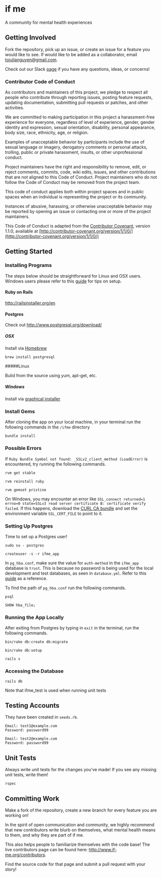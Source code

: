 if me
=====

A community for mental health experiences

Getting Involved
---------------

Fork the repository, pick up an issue, or create an issue for a feature you would like to see. If would like to be added as a collaborator, email tojulianguyen@gmail.com.

Check out our Slack [page](https://ifme.slack.com) if you have any questions, ideas, or concerns!

### Contributor Code of Conduct

As contributors and maintainers of this project, we pledge to respect all people who contribute through reporting issues, posting feature requests, updating documentation, submitting pull requests or patches, and other activities.

We are committed to making participation in this project a harassment-free experience for everyone, regardless of level of experience, gender, gender identity and expression, sexual orientation, disability, personal appearance, body size, race, ethnicity, age, or religion.

Examples of unacceptable behavior by participants include the use of sexual language or imagery, derogatory comments or personal attacks, trolling, public or private harassment, insults, or other unprofessional conduct.

Project maintainers have the right and responsibility to remove, edit, or reject comments, commits, code, wiki edits, issues, and other contributions that are not aligned to this Code of Conduct. Project maintainers who do not follow the Code of Conduct may be removed from the project team.

This code of conduct applies both within project spaces and in public spaces when an individual is representing the project or its community.

Instances of abusive, harassing, or otherwise unacceptable behavior may be reported by opening an issue or contacting one or more of the project maintainers.

This Code of Conduct is adapted from the [Contributor Covenant](http://contributor-covenant.org), version 1.1.0, available at [http://contributor-covenant.org/version/1/1/0/](http://contributor-covenant.org/version/1/1/0/)

Getting Started
---------------

### Installing Programs

The steps below should be straightforward for Linux and OSX users. Windows users please refer to this [guide](https://gist.github.com/KelseyDH/11198922) for tips on setup.

#### Ruby on Rails
http://railsinstaller.org/en

#### Postgres

Check out http://www.postgresql.org/download/

##### OSX

Install via [Homebrew](http://brew.sh/)

`brew install postgresql`

#####Linux

Bulid from the source using yum, apt-get, etc.

##### Windows

Install via [graphical installer](http://www.postgresql.org/download/windows/)

### Install Gems

After cloning the app on your local machine, in your terminal run the following commands in the `/ifme` directory

```
bundle install
```

### Possible Errors

If `Ruby Bundle Symbol not found: _SSLv2_client_method (LoadError)` is encountered, try running the following commands.

```
rvm get stable
```

```
rvm reinstall ruby
```

```
rvm gemset pristine
```

On Windows, you may encounter an error like `SSL_connect returned=1 errno=0 state=SSLv3 read server certificate B: certificate verify failed`.  If this happens, download the [CURL CA bundle](http://curl.haxx.se/ca/cacert.pem) and set the environment variable `SSL_CERT_FILE` to point to it.

### Setting Up Postgres

Time to set up a Postgres user!

```
sudo su - postgres
```

```
createuser -s -r ifme_app
````

In `pg_hba.conf`, make sure the value for `auth-method` in the `ifme_app` database is `trust`. This is because no password is being used for the local development and test databases, as seen in `database.yml`. Refer to this [guide](http://www.postgresql.org/docs/8.2/static/auth-pg-hba-conf.html) as a reference.

To find the path of `pg_hba.conf` run the following commands.

```
psql
```

```
SHOW hba_file;
```

### Running the App Locally

After exiting from Postgres by typing in `exit` in the terminal, run the following commands.

```
bin/rake db:create db:migrate
```

```
bin/rake db:setup
```

```
rails s
```

### Accessing the Database

```
rails db
```

Note that ifme_test is used when running unit tests

Testing Accounts
-----------------

They have been created in `seeds.rb`.

```
Email: test1@example.com
Password: password99
```

```
Email: test2@example.com
Password: password99
```

Unit Tests
------------

Always write unit tests for the changes you've made! If you see any missing unit tests, write them!

```
rspec
```

Committing Work
----------------

Make a fork of the repository, create a new branch for every feature you are working on!

In the spirit of open communication and community, we highly recommend that new contributors write blurb on themselves, what mental health means to them, and why they are part of if me.

This also helps people to familiarize themselves with the code base! The live contributors page can be found here: http://www.if-me.org/contributors.

Find the source code for that page and submit a pull request with your story!
